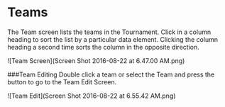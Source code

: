 # Teams

The Team screen lists the teams in the Tournament. Click in a column heading to sort the list by a particular data element. Clicking the column heading a second time sorts the column in the opposite direction.

![Team Screen](Screen Shot 2016-08-22 at 6.47.00 AM.png)

###Team Editing
Double click a team or select the Team and press the <Edit Team> button to go to the Team Edit Screen.

![Team Edit](Screen Shot 2016-08-22 at 6.55.42 AM.png)